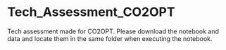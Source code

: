 # Tech_Assessment_CO2OPT
Tech assessment made for CO2OPT. Please download the notebook and data and locate them in the same folder when executing the notebook.
